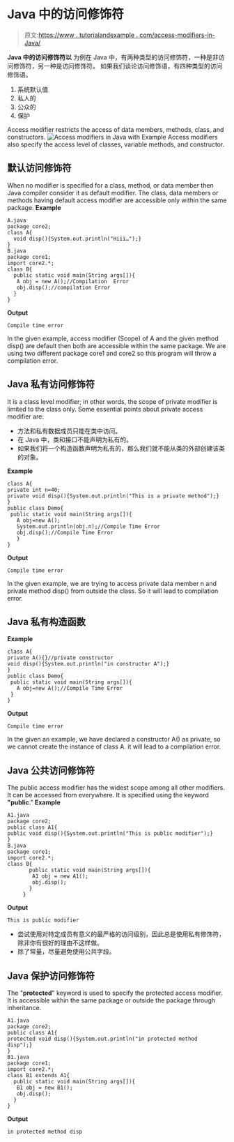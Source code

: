 # Java 中的访问修饰符

> 原文:[https://www . tutorialandexample . com/access-modifiers-in-Java/](https://www.tutorialandexample.com/access-modifiers-in-java/)

**Java 中的访问修饰符以** 为例在 Java 中，有两种类型的访问修饰符，一种是非访问修饰符，另一种是访问修饰符。 如果我们谈论访问修饰语，有四种类型的访问修饰语。

1.  系统默认值
2.  私人的
3.  公众的
4.  保护

Access modifier restricts the access of data members, methods, class, and constructors. ![Access modifiers in Java with Example](../Images/ee81b1c99fad37c235c6992841669e8a.png) Access modifiers also specify the access level of classes, variable methods, and constructor.

## 默认访问修饰符

When no modifier is specified for a class, method, or data member then Java compiler consider it as default modifier. The class, data members or methods having default access modifier are accessible only within the same package. **Example**

```
A.java
package core2;
class A{ 
  void disp(){System.out.println("Hiii…");} 
} 
B.java
package core1; 
import core2.*; 
class B{ 
  public static void main(String args[]){ 
   A obj = new A();//Compilation  Error 
   obj.disp();//compilation Error 
  } 
}
```

**Output**

```
Compile time error
```

In the given example, access modifier (Scope) of A and the given method disp() are default then both are accessible within the same package. We are using two different package core1 and core2 so this program will throw a compilation error.

## Java 私有访问修饰符

It is a class level modifier; in other words, the scope of private modifier is limited to the class only. Some essential points about private access modifier are:

*   方法和私有数据成员只能在类中访问。
*   在 Java 中，类和接口不能声明为私有的。
*   如果我们将一个构造函数声明为私有的，那么我们就不能从类的外部创建该类的对象。

**Example**

```
class A{ 
private int n=40; 
private void disp(){System.out.println("This is a private method");} 
} 
public class Demo{ 
 public static void main(String args[]){ 
   A obj=new A(); 
   System.out.println(obj.n);//Compile Time Error 
   obj.disp();//Compile Time Error 
   } 
}
```

**Output**

```
Compile time error
```

In the given example, we are trying to access private data member n and private method disp() from outside the class. So it will lead to compilation error.

## Java 私有构造函数

**Example**

```
class A{ 
private A(){}//private constructor 
void disp(){System.out.println("in constructor A");} 
} 
public class Demo{ 
 public static void main(String args[]){ 
   A obj=new A();//Compile Time Error 
 } 
}
```

**Output**

```
Compile time error
```

In the given an example, we have declared a constructor A() as private, so we cannot create the instance of class A. it will lead to a compilation error.

## Java 公共访问修饰符

The public access modifier has the widest scope among all other modifiers. It can be accessed from everywhere. It is specified using the keyword **"public**." **Example**

```
A1.java
package core2;
public class A1{ 
public void disp(){System.out.println("This is public modifier");} 
} 
B.java
package core1;
import core2.*;
class B{ 
       public static void main(String args[]){ 
        A1 obj = new A1(); 
        obj.disp(); 
       } 
     }
```

**Output**

```
This is public modifier
```

*   尝试使用对特定成员有意义的最严格的访问级别，因此总是使用私有修饰符，除非你有很好的理由不这样做。
*   除了常量，尽量避免使用公共字段。

## Java 保护访问修饰符

The "**protected**" keyword is used to specify the protected access modifier. It is accessible within the same package or outside the package through inheritance.

```
A1.java
package core2;
public class A1{ 
protected void disp(){System.out.println("in protected method disp");} 
} 
B1.java
package core1;
import core2.*;
class B1 extends A1{ 
  public static void main(String args[]){ 
   B1 obj = new B1(); 
   obj.disp(); 
  } 
}
```

**Output**

```
in protected method disp
```